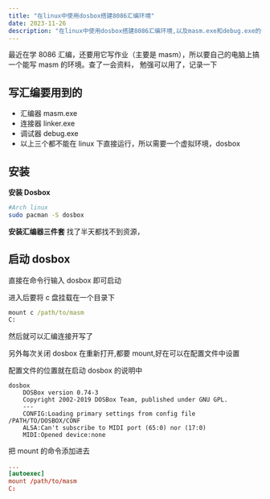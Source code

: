 ```yaml
---
title: "在linux中使用dosbox搭建8086汇编环境"
date: 2023-11-26
description: "在linux中使用dosbox搭建8086汇编环境,以及masm.exe和debug.exe的使用"
---
```


最近在学 8086 汇编，还要用它写作业（主要是 masm），所以要自己的电脑上搞一个能写 masm 的环境。查了一会资料，
勉强可以用了，记录一下

## 写汇编要用到的

- 汇编器 masm.exe
- 连接器 linker.exe
- 调试器 debug.exe
- 以上三个都不能在 linux 下直接运行，所以需要一个虚拟环境，dosbox

## 安装

**安装 Dosbox**

```bash
#Arch linux
sudo pacman -S dosbox
```

**安装汇编器三件套**
找了半天都找不到资源，

## 启动 dosbox

直接在命令行输入 dosbox 即可启动

进入后要将 c 盘挂载在一个目录下

```cmd
mount c /path/to/masm
C:
```

然后就可以汇编连接开写了

另外每次关闭 dosbox 在重新打开,都要 mount,好在可以在配置文件中设置

配置文件的位置就在启动 dosbox 的说明中

```
dosbox
    DOSBox version 0.74-3
    Copyright 2002-2019 DOSBox Team, published under GNU GPL.
    ---
    CONFIG:Loading primary settings from config file /PATH/TO/DOSBOX/CONF
    ALSA:Can't subscribe to MIDI port (65:0) nor (17:0)
    MIDI:Opened device:none

```

把 mount 的命令添加进去

```conf
...
[autoexec]
mount /path/to/masm
C:
```
